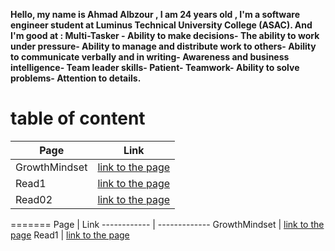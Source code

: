 **Hello, my name is Ahmad Albzour ,  I am 24 years old , I'm a software engineer student at Luminus Technical University College (ASAC). And I'm good at : Multi-Tasker - Ability to make decisions- The ability to work under pressure- Ability to manage and distribute work to others- Ability to communicate verbally and in writing- Awareness and business intelligence- Team leader skills- Patient- Teamwork- Ability to solve problems- Attention to details.**

# table of content


| Page | Link |
| ------------ | ------------- |
| GrowthMindset | [link to the page](GrowthMindset) |
| Read1 | [link to the page](Read1) |
| Read02 | [link to the page](Read02) |
=======
Page | Link
------------ | -------------
GrowthMindset | [link to the page](GrowthMindset)
Read1 | [link to the page](Read1)

